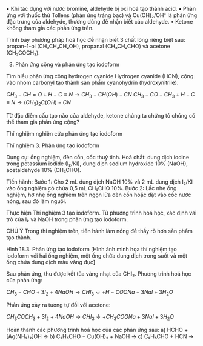• Khi tác dụng với nước bromine, aldehyde bị oxi hoá tạo thành acid.
• Phản ứng với thuốc thử Tollens (phản ứng tráng bạc) và Cu(OH)₂/OH⁻ là phản ứng đặc trưng của aldehyde, thường dùng để nhận biết các aldehyde.
• Ketone không tham gia các phản ứng trên.

Trình bày phương pháp hoá học để nhận biết 3 chất lỏng riêng biệt sau: propan-1-ol (CH₃CH₂CH₂OH), propanal (CH₃CH₂CHO) và acetone (CH₃COCH₃).

3. Phản ứng cộng và phản ứng tạo iodoform

Tìm hiểu phản ứng cộng hydrogen cyanide
Hydrogen cyanide (HCN), cộng vào nhóm carbonyl tạo thành sản phẩm cyanohydrin (hydroxynitrile).

$CH_3-CH=O + H-C≡N → CH_3-CH(OH)-CN$
$CH_3-CO-CH_3 + H-C≡N → (CH_3)_2C(OH)-CN$

Từ đặc điểm cấu tạo nào của aldehyde, ketone chúng ta chứng tỏ chúng có thể tham gia phản ứng cộng?

Thí nghiệm nghiên cứu phản ứng tạo iodoform

Thí nghiệm 3. Phản ứng tạo iodoform

Dụng cụ: ống nghiệm, đèn cồn, cốc thuỷ tinh.
Hoá chất: dung dịch iodine trong potassium iodide (I₂/KI), dung dịch sodium hydroxide 10% (NaOH), acetaldehyde 10% (CH₃CHO).

Tiến hành:
Bước 1: Cho 2 mL dung dịch NaOH 10% và 2 mL dung dịch I₂/KI vào ống nghiệm có chứa 0,5 mL CH₃CHO 10%.
Bước 2: Lắc nhẹ ống nghiệm, hơ nhẹ ống nghiệm trên ngọn lửa đèn cồn hoặc đặt vào cốc nước nóng, sau đó làm nguội.

Thực hiện Thí nghiệm 3 tạo iodoform. Từ phương trình hoá học, xác định vai trò của I₂ và NaOH trong phản ứng tạo iodoform.

CHÚ Ý
Trong thí nghiệm trên, tiến hành làm nóng để thấy rõ hơn sản phẩm tạo thành.

Hình 18.3. Phản ứng tạo iodoform
[Hình ảnh minh họa thí nghiệm tạo iodoform với hai ống nghiệm, một ống chứa dung dịch trong suốt và một ống chứa dung dịch màu vàng đục]

Sau phản ứng, thu được kết tủa vàng nhạt của CHI₃. Phương trình hoá học của phản ứng:

$CH_3-CHO + 3I_2 + 4NaOH → CHI_3↓ + H-COONa + 3NaI + 3H_2O$

Phản ứng xảy ra tương tự đối với acetone:

$CH_3COCH_3 + 3I_2 + 4NaOH → CHI_3↓ + CH_3COONa + 3NaI + 3H_2O$

Hoàn thành các phương trình hoá học của các phản ứng sau:
a) HCHO + [Ag(NH₃)₂]OH →
b) C₂H₅CHO + Cu(OH)₂ + NaOH →
c) C₂H₅CHO + HCN →
